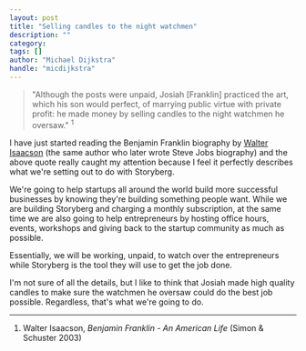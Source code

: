 ```yaml
---
layout: post
title: "Selling candles to the night watchmen"
description: ""
category: 
tags: []
author: "Michael Dijkstra"
handle: "micdijkstra"
---
```


> "Although the posts were unpaid, Josiah &#91;Franklin&#93; practiced the art, which his son would perfect, of marrying public virtue with private profit: he made money by selling candles to the night watchmen he oversaw." <sup>1</sup>

I have just started reading the Benjamin Franklin biography by [Walter Isaacson](https://twitter.com/WalterIsaacson) (the same author who later wrote Steve Jobs biography) and the above quote really caught my attention because I feel it perfectly describes what we're setting out to do with Storyberg.

We're going to help startups all around the world build more successful businesses by knowing they're building something people want. While we are building Storyberg and charging a monthly subscription, at the same time we are also going to help entrepreneurs by hosting office hours, events, workshops and giving back to the startup community as much as possible. 

Essentially, we will be working, unpaid, to watch over the entrepreneurs while Storyberg is the tool they will use to get the job done.

I'm not sure of all the details, but I like to think that Josiah  made high quality candles to make sure the watchmen he oversaw could do the best job possible. Regardless, that's what we're going to do.

* * *

1. Walter Isaacson, *Benjamin Franklin - An American Life* (Simon & Schuster 2003)
